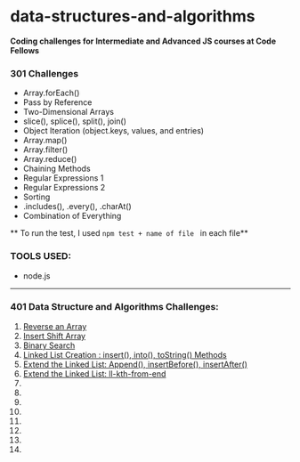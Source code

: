 # data-structures-and-algorithms

**Coding challenges for Intermediate and Advanced JS courses at Code Fellows**

### 301 Challenges

- Array.forEach()
- Pass by Reference
- Two-Dimensional Arrays
- slice(), splice(), split(), join()
- Object Iteration (object.keys, values, and entries)
- Array.map()
- Array.filter()
- Array.reduce()
- Chaining Methods
- Regular Expressions 1
- Regular Expressions 2
- Sorting
- .includes(), .every(), .charAt()
- Combination of Everything

** To run the test, I used `npm test + name of file ` in each file**

### TOOLS USED:
- node.js


---------------------------------------------------------

### 401 Data Structure and Algorithms Challenges:

1. [Reverse an Array](https://github.com/RivaD2/data-structures-and-algorithms/tree/master/code-challenges/challenges/reverseArray)
1. [Insert Shift Array](https://github.com/RivaD2/data-structures-and-algorithms/tree/master/code-challenges/challenges/arrayShift)
1. [Binary Search](https://github.com/RivaD2/data-structures-and-algorithms/tree/master/code-challenges/challenges/arrayBinarySearch)
1. [Linked List Creation : insert(), into(), toString() Methods](https://github.com/RivaD2/data-structures-and-algorithms/tree/master/code-challenges/challenges/linkedList)
1. [Extend the Linked List: Append(), insertBefore(), insertAfter() ](https://github.com/RivaD2/data-structures-and-algorithms/tree/master/code-challenges/challenges/linkedList)
1. [Extend the Linked List: ll-kth-from-end](https://github.com/RivaD2/data-structures-and-algorithms/tree/master/code-challenges/challenges/linkedList)
1. [](#)
1. [](#)
1. [](#)
1. [](#)
1. [](#)
1. [](#)
1. [](#)
1. [](#)

